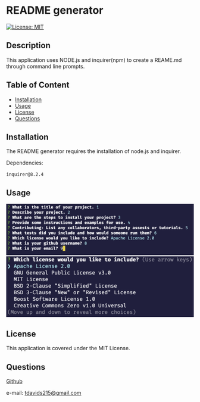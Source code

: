   # README generator
[![License: MIT](https://img.shields.io/badge/License-MIT-yellow.svg)](https://opensource.org/licenses/MIT)
  ## Description
  
This application uses NODE.js and inquirer(npm) to create a REAME.md through command line prompts.
  
  ## Table of Content
  
  - [Installation](#installation)
  - [Usage](#usage)
  - [License](#license)
  - [Questions](#questions)
  
  ## Installation
  The README generator requires the installation of node.js and inquirer.

Dependencies:

    inquirer@8.2.4
  
  ## Usage
  
    
![code running in terminal](assets/images/terminalExample.png)
![list of licenses](assets/images/licenseList.png)

  
  ## License
  
  This application is covered under the MIT License.
  
  
  ## Questions
  
  
  [Github](https://www.github.com/tdavids215)
  
  e-mail: tdavids215@gmail.com